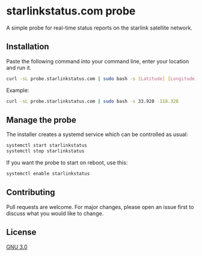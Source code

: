 # starlinkstatus.com probe

A simple probe for real-time status reports on the starlink satellite network.

## Installation

Paste the following command into your command line, enter your location and run it.

```bash
curl -sL probe.starlinkstatus.com | sudo bash -s [Latitude] [Longitude]
```
Example: 
```bash
curl -sL probe.starlinkstatus.com | sudo bash -s 33.920 -118.328
```

## Manage the probe
The installer creates a systemd service which can be controlled as usual:
```bash
systemctl start starlinkstatus
systemctl stop starlinkstatus
```
If you want the probe to start on reboot, use this:
```bash
systemctl enable starlinkstatus
```

## Contributing
Pull requests are welcome. For major changes, please open an issue first to discuss what you would like to change.

## License
[GNU 3.0](https://choosealicense.com/licenses/gpl-3.0/)

